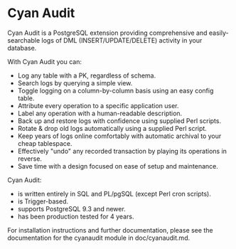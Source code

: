Cyan Audit
==========

Cyan Audit is a PostgreSQL extension providing comprehensive and
easily-searchable logs of DML (INSERT/UPDATE/DELETE) activity in your database.

With Cyan Audit you can:
- Log any table with a PK, regardless of schema.
- Search logs by querying a simple view.
- Toggle logging on a column-by-column basis using an easy config table.
- Attribute every operation to a specific application user.
- Label any operation with a human-readable description.
- Back up and restore logs with confidence using supplied Perl scripts.
- Rotate & drop old logs automatically using a supplied Perl script.
- Keep years of logs online comfortably with automatic archival to your cheap tablespace.
- Effectively "undo" any recorded transaction by playing its operations in reverse.
- Save time with a design focused on ease of setup and maintenance.

Cyan Audit:
- is written entirely in SQL and PL/pgSQL (except Perl cron scripts).
- is Trigger-based.
- supports PostgreSQL 9.3 and newer.
- has been production tested for 4 years.

For installation instructions and further documentation, please see
the documentation for the cyanaudit module in doc/cyanaudit.md.


